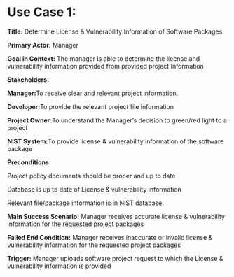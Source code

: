 <div>
<h1>
Use Case 1: 
</h1>
<p><b>Title:</b> Determine License & Vulnerability Information of Software Packages </p>
<p><b>Primary Actor:</b> Manager</p>
<p><b>Goal in Context:</b> The manager is able to determine the license and vulnerability information provided from provided project Information 
<p><b>Stakeholders:</b>
<p><b>Manager:</b>To receive clear and relevant project information.</p> 
<p><b>Developer:</b>To provide the relevant project file information</p>
<p><b>Project Owner:</b>To understand the Manager’s decision to green/red light to a project</p> 
<p><b>NIST System:</b>To provide license & vulnerability information of the software package</p>

<p><b>Preconditions:</b></p>
<p>Project policy documents should be proper and up to date</p> 
<p>Database is up to date of License & vulnerability information</p> 
<p>Relevant file/package information is in NIST database.</p> 
<p><b>Main Success Scenario:</b> Manager receives accurate license & vulnerability information for the requested project packages</p>

<p><b>Failed End Condition:</b> Manager receives inaccurate or invalid license & vulnerability information for the requested project packages</p> 

<p><b>Trigger:</b> Manager uploads software project request to which the License & vulnerability information is provided</p>

</div>






